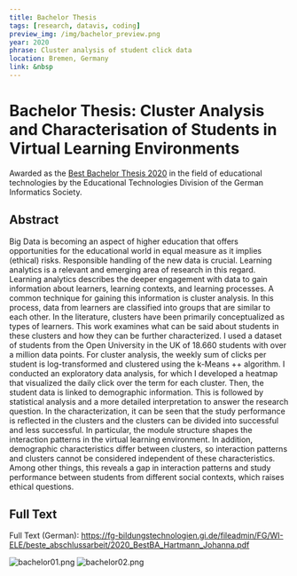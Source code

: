 ```yaml
---
title: Bachelor Thesis
tags: [research, datavis, coding]
preview_img: /img/bachelor_preview.png
year: 2020
phrase: Cluster analysis of student click data
location: Bremen, Germany
link: &nbsp
---
```


# Bachelor Thesis: Cluster Analysis and Characterisation of Students in Virtual Learning Environments

Awarded as the [Best Bachelor Thesis 2020](https://fg-bildungstechnologien.gi.de/nachwuchsfoerderung/beste-abschlussarbeit/) in the field of educational technologies by the Educational Technologies Division of the German Informatics Society.

## Abstract

Big Data is becoming an aspect of higher education that offers opportunities for the educational world in equal measure as it implies (ethical) risks. Responsible handling of the new data is crucial. Learning analytics is a relevant and emerging area of research in this regard. Learning analytics describes the deeper engagement with data to gain information about learners, learning contexts, and learning processes. A common technique for gaining this information is cluster analysis. In this process, data from learners are classified into groups that are similar to each other. In the literature, clusters have been primarily conceptualized as types of learners.
This work examines what can be said about students in these clusters and how they can be further characterized. I used a dataset of students from the Open University in the UK of 18.660 students with over a million data points. For cluster analysis, the weekly sum of clicks per student is log-transformed and clustered using the k-Means ++ algorithm. I conducted an exploratory data analysis, for which I developed a heatmap that visualized the daily click over the term for each cluster.
Then, the student data is linked to demographic information. This is followed by statistical analysis and a more detailed interpretation to answer the research question. In the characterization, it can be seen that the study performance is reflected in the clusters and the clusters can be divided into successful and less successful. In particular, the module structure shapes the interaction patterns in the virtual learning environment. In addition, demographic characteristics differ between clusters, so interaction patterns and clusters cannot be considered independent of these characteristics. Among other things, this reveals a gap in interaction patterns and study performance between students from different social contexts, which raises ethical questions.

## Full Text

Full Text (German): https://fg-bildungstechnologien.gi.de/fileadmin/FG/WI-ELE/beste_abschlussarbeit/2020_BestBA_Hartmann_Johanna.pdf

![bachelor01.png](/img/bachelor01.png)
![bachelor02.png](/img/bachelor02.png)

